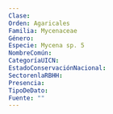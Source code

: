 ```yaml
---
Clase: 
Orden: Agaricales
Familia: Mycenaceae
Género: 
Especie: Mycena sp. 5
NombreComún: 
CategoríaUICN: 
EstadoConservaciónNacional: 
SectorenlaRBHH: 
Presencia: 
TipoDeDato: 
Fuente: ""
---
```

